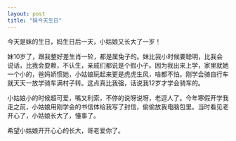 ```yaml
---
layout: post
title: "妹今天生日"
---
```


今天是妹的生日，妈生日后一天，小姑娘又长大了一岁！

妹10岁了，跟我整好差生肖一轮，都是属兔子的。妹比我小时候要聪明，比我会说话，比我会耍赖，不认生，亲戚们都说是个假小子。因为我出来上学，家里就她一个小的，爸妈娇惯她，小姑娘玩起来更是虎虎生风，啥都不怕。刚学会骑自行车就天天一放学骑车满村子转。这点真比我强，话说我12岁才学会骑车的。

小姑娘小的时候超可爱，嘴又利索，不停的说呀说呀，老逗人了。今年寒假开学我走之前，小姑娘用刚学会的书信体给我写了封信，偷偷放我电脑包里。当时看见老开心了，小姑娘长大了，懂事了。

希望小姑娘开开心心的长大，哥老爱你了。

